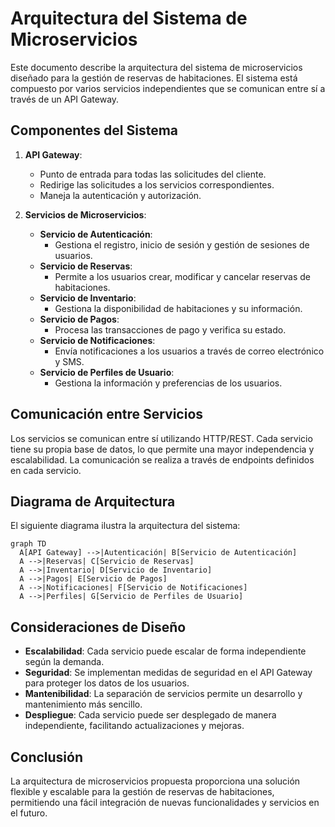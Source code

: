 # Arquitectura del Sistema de Microservicios

Este documento describe la arquitectura del sistema de microservicios diseñado para la gestión de reservas de habitaciones. El sistema está compuesto por varios servicios independientes que se comunican entre sí a través de un API Gateway.

## Componentes del Sistema

1. **API Gateway**: 
   - Punto de entrada para todas las solicitudes del cliente.
   - Redirige las solicitudes a los servicios correspondientes.
   - Maneja la autenticación y autorización.

2. **Servicios de Microservicios**:
   - **Servicio de Autenticación**: 
     - Gestiona el registro, inicio de sesión y gestión de sesiones de usuarios.
   - **Servicio de Reservas**: 
     - Permite a los usuarios crear, modificar y cancelar reservas de habitaciones.
   - **Servicio de Inventario**: 
     - Gestiona la disponibilidad de habitaciones y su información.
   - **Servicio de Pagos**: 
     - Procesa las transacciones de pago y verifica su estado.
   - **Servicio de Notificaciones**: 
     - Envía notificaciones a los usuarios a través de correo electrónico y SMS.
   - **Servicio de Perfiles de Usuario**: 
     - Gestiona la información y preferencias de los usuarios.

## Comunicación entre Servicios

Los servicios se comunican entre sí utilizando HTTP/REST. Cada servicio tiene su propia base de datos, lo que permite una mayor independencia y escalabilidad. La comunicación se realiza a través de endpoints definidos en cada servicio.

## Diagrama de Arquitectura

El siguiente diagrama ilustra la arquitectura del sistema:

```mermaid
graph TD
  A[API Gateway] -->|Autenticación| B[Servicio de Autenticación]
  A -->|Reservas| C[Servicio de Reservas]
  A -->|Inventario| D[Servicio de Inventario]
  A -->|Pagos| E[Servicio de Pagos]
  A -->|Notificaciones| F[Servicio de Notificaciones]
  A -->|Perfiles| G[Servicio de Perfiles de Usuario]
```

## Consideraciones de Diseño

- **Escalabilidad**: Cada servicio puede escalar de forma independiente según la demanda.
- **Seguridad**: Se implementan medidas de seguridad en el API Gateway para proteger los datos de los usuarios.
- **Mantenibilidad**: La separación de servicios permite un desarrollo y mantenimiento más sencillo.
- **Despliegue**: Cada servicio puede ser desplegado de manera independiente, facilitando actualizaciones y mejoras.

## Conclusión

La arquitectura de microservicios propuesta proporciona una solución flexible y escalable para la gestión de reservas de habitaciones, permitiendo una fácil integración de nuevas funcionalidades y servicios en el futuro.